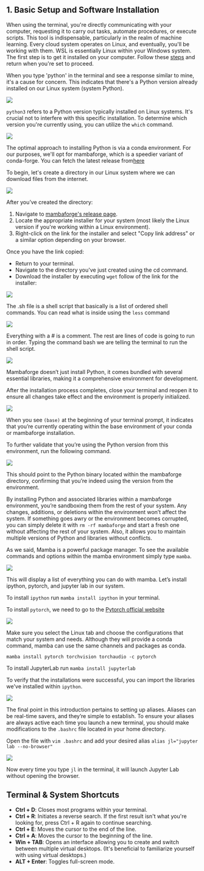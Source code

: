 ## 1. Basic Setup and Software Installation

When using the terminal, you're directly communicating with your computer, requesting it to carry out tasks, automate procedures, 
or execute scripts. This tool is indispensable, particularly in the realm of machine learning. Every cloud system operates on Linux, 
and eventually, you'll be working with them.
WSL is essentially Linux within your Windows system. The first step is to get it installed on your computer.
Follow these [steps](https://learn.microsoft.com/en-us/windows/wsl/install) and return when you're set to proceed.

When you type 'python' in the terminal and see a response similar to mine, it's a cause for concern. 
This indicates that there's a Python version already installed on our Linux system (system Python).

![](/images/image1.png)

`python3` refers to a Python version typically installed on Linux systems. It's crucial not to interfere with this specific installation. 
To determine which version you're currently using, you can utilize the `which` command.

![](images/image2.png)

The optimal approach to installing Python is via a conda environment. For our purposes, we'll opt for mambaforge, which is a speedier variant of conda-forge.
You can fetch the latest release from[here](https://github.com/conda-forge/miniforge)

To begin, let's create a directory in our Linux system where we can download files from the internet.

![](images/image3.png)

After you’ve created the directory:
1. Navigate to [mambaforge's release page](https://github.com/conda-forge/miniforge).
2. Locate the appropriate installer for your system (most likely the Linux version if you're working within a Linux environment).
3. Right-click on the link for the installer and select "Copy link address" or a similar option depending on your browser.

Once you have the link copied:
* Return to your terminal.
* Navigate to the directory you've just created using the cd command.
* Download the installer by executing `wget` follow of the link for the installer:

![](images/image4.png)

The .sh file is a shell script that basically is a list of ordered shell commands. 
You can read what is inside using the `less` command

![](images/image5.png)

Everything with a # is a comment. The rest are lines of code is going to run in order. 
Typing the command bash we are telling the terminal to run the shell script.

![](images/image6.png)

Mambaforge doesn’t just install Python, it comes bundled with several essential libraries, making it a comprehensive environment for development. 

After the installation process completes, close your terminal and reopen it to ensure all changes take effect and the environment is properly initialized. 

![](images/image7.png)

When you see `(base)` at the beginning of your terminal prompt, it indicates that you’re currently operating within the base environment of your conda
or mambaforge installation. 

To further validate that you’re using the Python version from this environment, run the following command.

![](images/image8.png)

This should point to the Python binary located within the mambaforge directory, confirming that you’re indeed using the version from the environment. 

By installing Python and associated libraries within a mambaforge environment, you’re sandboxing them from the rest of your system.
Any changes, additions, or deletions within the environment won’t affect the system. 
If something goes awry or the environment becomes corrupted, you can simply delete it with `rm -rf mambaforge` and start a
fresh one without affecting the rest of your system. Also, it allows you to maintain multiple versions of Python and libraries without conflicts. 

As we said, Mamba is a powerful package manager. To see the available commands and options within the mamba environment simply type `mamba`. 

![](images/image9.png)

This will display a list of everything you can do with mamba. Let’s install ipython, pytorch, and jupyter lab in our system.

To install `ipython` run `mamba install ipython` in your terminal. 

To install `pytorch`, we need to go to the [Pytorch official website](https://pytorch.org/get-started/locally/)

![](images/image10.png)

Make sure you select the Linux tab and choose the configurations that match your system and needs. 
Although they will provide a conda command, mamba can use the same channels and packages as conda. 

`mamba install pytorch torchvision torchaudio -c pytorch`

To install JupyterLab  run `mamba install jupyterlab`

To verify that the installations were successful, you can import the libraries we've installed within `ipython`.

![](images/image11.png)

The final point in this introduction pertains to setting up aliases. Aliases can be real-time savers, and they’re simple to establish. 
To ensure your aliases are always active each time you launch a new terminal, you should make modifications to the `.bashrc` file located in your home directory.

Open the file with `vim .bashrc` and add your desired alias `alias jl="jupyter lab --no-browser"`

![](images/image12.png)

Now every time you type `jl` in the terminal, it will launch Jupyter Lab without opening the browser. 

## Terminal & System Shortcuts

- **Ctrl + D**: Closes most programs within your terminal.
- **Ctrl + R**: Initiates a reverse search. If the first result isn't what you're looking for, press Ctrl + R again to continue searching.
- **Ctrl + E**: Moves the cursor to the end of the line.
- **Ctrl + A**: Moves the cursor to the beginning of the line.
- **Win + TAB**: Opens an interface allowing you to create and switch between multiple virtual desktops. (It's beneficial to familiarize yourself with using virtual desktops.)
- **ALT + Enter**: Toggles full-screen mode.








